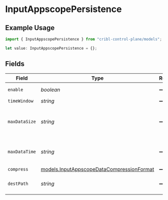 # InputAppscopePersistence

## Example Usage

```typescript
import { InputAppscopePersistence } from "cribl-control-plane/models";

let value: InputAppscopePersistence = {};
```

## Fields

| Field                                                                                                                | Type                                                                                                                 | Required                                                                                                             | Description                                                                                                          |
| -------------------------------------------------------------------------------------------------------------------- | -------------------------------------------------------------------------------------------------------------------- | -------------------------------------------------------------------------------------------------------------------- | -------------------------------------------------------------------------------------------------------------------- |
| `enable`                                                                                                             | *boolean*                                                                                                            | :heavy_minus_sign:                                                                                                   | Spool events and metrics on disk for Cribl Edge and Search                                                           |
| `timeWindow`                                                                                                         | *string*                                                                                                             | :heavy_minus_sign:                                                                                                   | Time span for each file bucket                                                                                       |
| `maxDataSize`                                                                                                        | *string*                                                                                                             | :heavy_minus_sign:                                                                                                   | Maximum disk space allowed to be consumed (examples: 420MB, 4GB). When limit is reached, older data will be deleted. |
| `maxDataTime`                                                                                                        | *string*                                                                                                             | :heavy_minus_sign:                                                                                                   | Maximum amount of time to retain data (examples: 2h, 4d). When limit is reached, older data will be deleted.         |
| `compress`                                                                                                           | [models.InputAppscopeDataCompressionFormat](../models/inputappscopedatacompressionformat.md)                         | :heavy_minus_sign:                                                                                                   | N/A                                                                                                                  |
| `destPath`                                                                                                           | *string*                                                                                                             | :heavy_minus_sign:                                                                                                   | Path to use to write metrics. Defaults to $CRIBL_HOME/state/appscope                                                 |